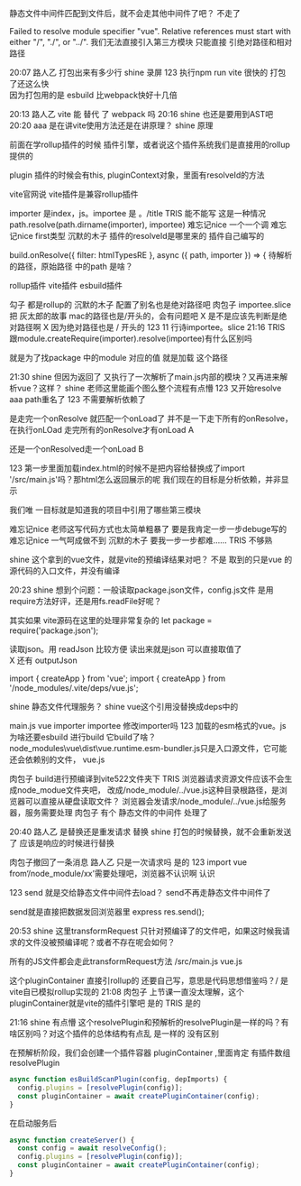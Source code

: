 静态文件中间件匹配到文件后，就不会走其他中间件了吧？ 
不走了


 Failed to resolve module specifier "vue". 
 Relative references must start with either "/", "./", or "../".
 我们无法直接引入第三方模块
 只能直接 引绝对路径和相对路径


 20:07
路人乙
打包出来有多少行 
shine
录屏 
123
执行npm run vite 很快的 打包了还这么快  
因为打包用的是 esbuild 比webpack快好十几倍


20:13
路人乙
vite 能 替代 了 webpack 吗 
20:16
shine
也还是要用到AST吧 
20:20
aaa
是在讲vite使用方法还是在讲原理？ 
shine
原理 

前面在学rollup插件的时候
插件引擎，或者说这个插件系统我们是直接用的rollup提供的

plugin
插件的时候会有this, pluginContext对象，里面有resolveId的方法

vite官网说 vite插件是兼容rollup插件



importer 是index，js。importee 是 。/title 
TRIS
能不能写 
这是一种情况
path.resolve(path.dirname(importer), importee) 
难忘记nice
一个一个调 
难忘记nice
first类型 
沉默的木子
插件的resolveId是哪里来的 
插件自己编写的


build.onResolve({ filter: htmlTypesRE }, async ({ path, importer }) => { 
  待解析的路径，原始路径
    中的path 是啥？ 

rollup插件
vite插件
esbuild插件    



勾子 都是rollup的 
沉默的木子
配置了别名也是绝对路径吧 
肉包子
importee.slice把 
灰太郎的故事
mac的路径也是/开头的，会有问题吧 
X
是不是应该先判断是绝对路径啊 
X
因为绝对路径也是 / 开头的 
123
11 行诗importee。slice 
21:16
TRIS
跟module.createRequire(importer).resolve(importee)有什么区别吗 


就是为了找package 中的module 对应的值 就是加载 这个路径 



21:30
shine
但因为返回了 又执行了一次解析了main.js内部的模块？又再进来解析vue？这样？ 
shine
老师这里能画个图么整个流程有点懵 
123
又开始resolve  
aaa
path重名了 
123
不需要解析依赖了 



是走完一个onResolve 就匹配一个onLoad了
并不是一下走下所有的onResolve，在执行onLOad 
走完所有的onResolve才有onLoad A

还是一个onResolved走一个onLoad B

123
第一步里面加载index.html的时候不是把内容给替换成了import '/src/main.js'吗？那html怎么返回展示的呢 
我们现在的目标是分析依赖，并非显示

我们唯 一目标就是知道我的项目中引用了哪些第三模块




难忘记nice
老师这写代码方式也太简单粗暴了 要是我肯定一步一步debuge写的 
难忘记nice
一气呵成做不到 
沉默的木子
要我一步一步都难…… 
TRIS
不够熟 


shine
这个拿到的vue文件，就是vite的预编译结果对吧？ 不是 取到的只是vue 的源代码的入口文件，并没有编译 



20:23
shine
想到个问题：一般读取package.json文件，config.js文件 是用require方法好评，还是用fs.readFile好呢？ 

其实如果 vite源码在这里的处理非常复杂的
let package = require('package.json');

读取json。用 readJson 比较方便 读出来就是json 可以直接取值了  
X
还有 outputJson 



import { createApp } from 'vue';
import { createApp } from '/node_modules/.vite/deps/vue.js';


shine
静态文件代理服务？ 
shine
vue这个引用没替换成deps中的 



main.js  vue
importer importee
修改importer吗 
123
加载的esm格式的vue。js 为啥还要esbuild 进行build 它build了啥？ 
node_modules\vue\dist\vue.runtime.esm-bundler.js只是入口源文件，它可能还会依赖别的文件，
vue.js

肉包子
build进行预编译到vite522文件夹下 
TRIS
浏览器请求资源文件应该不会生成node_modue文件夹吧，
改成/node_module/../vue.js这种目录根路径，是浏览器可以直接从硬盘读取文件？ 
浏览器会发请求/node_module/../vue.js给服务器，服务需要处理
肉包子
有个 静态文件的中间件 处理了 

20:40
路人乙
是替换还是重发请求 
替换
shine
打包的时候替换，就不会重新发送了
应该是响应的时候进行替换 



肉包子撤回了一条消息
路人乙
只是一次请求吗 是的
123
import vue from‘/node_module/xx’需要处理吧，浏览器不认识啊 
认识

123
send 就是交给静态文件中间件去load？
send不再走静态文件中间件了

send就是直接把数据发回浏览器里
express res.send();


20:53
shine
这里transformRequest
只针对预编译了的文件吧，如果这时候我请求的文件没被预编译呢？或者不存在呢会如何？ 

所有的JS文件都会走此transformRequest方法
/src/main.js
vue.js



这个pluginContainer 直接引rollup的 还要自己写，意思是代码思想借鉴吗？/ 
是vite自已模拟rollup实现的
21:08
肉包子
上节课一直没太理解，这个pluginContainer就是vite的插件引擎吧 
是的
TRIS
是的 


21:16
shine
有点懵 这个resolvePlugin和预解析的resolvePlugin是一样的吗？有啥区别吗？对这个插件的总体结构有点乱 
是一样的
没有区别

在预解析阶段，我们会创建一个插件容器 pluginContainer ,里面肯定 有插件数组  resolvePlugin
```js
async function esBuildScanPlugin(config, depImports) {
  config.plugins = [resolvePlugin(config)];
  const pluginContainer = await createPluginContainer(config);
}
```

在启动服务后
```js
async function createServer() {
  const config = await resolveConfig();
  config.plugins = [resolvePlugin(config)];
  const pluginContainer = await createPluginContainer(config);
}
```